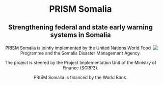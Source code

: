 <a name="english"></a>

# <p style="text-align:center;">PRISM Somalia</p>

## <p style="text-align:center;">Strengthening federal and state early warning systems in Somalia</p>




<img style="float: right;" src="data/somalia/about.jpg">

<p style="text-align:center;">PRISM Somalia is jointly implemented by the United Nations World Food Programme and the Somalia Disaster Management Agency.</p>

<p style="text-align:center;">The project is steered by the Project Implementation Unit of the Ministry of Finance (SCRP3).</p>

<p style="text-align:center;">PRISM Somalia is financed by the World Bank.</p>



